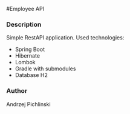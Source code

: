 #Employee API

### Description
Simple RestAPI application. Used technologies:
* Spring Boot
* Hibernate
* Lombok
* Gradle with submodules
* Database H2

### Author
Andrzej Pichlinski